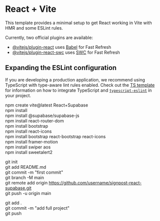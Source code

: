 # React + Vite

This template provides a minimal setup to get React working in Vite with HMR and some ESLint rules.

Currently, two official plugins are available:

- [@vitejs/plugin-react](https://github.com/vitejs/vite-plugin-react/blob/main/packages/plugin-react) uses [Babel](https://babeljs.io/) for Fast Refresh
- [@vitejs/plugin-react-swc](https://github.com/vitejs/vite-plugin-react/blob/main/packages/plugin-react-swc) uses [SWC](https://swc.rs/) for Fast Refresh

## Expanding the ESLint configuration

If you are developing a production application, we recommend using TypeScript with type-aware lint rules enabled. Check out the [TS template](https://github.com/vitejs/vite/tree/main/packages/create-vite/template-react-ts) for information on how to integrate TypeScript and [`typescript-eslint`](https://typescript-eslint.io) in your project.

npm create vite@latest React+Supabase <br>
npm install <br>
npm install @supabase/supabase-js <br>
npm install react-router-dom   <br>
npm install bootstrap  <br>
npm install react-icons    <br>
npm install bootstrap react-bootstrap react-icons  <br>
npm install framer-motion  <br>
npm install swiper aos    <br>
npm install sweetalert2   <br>





git init    <br>
git add README.md  <br>
git commit -m "first commit"  <br>
git branch -M main  <br>
git remote add origin https://github.com/username/signpost-react-supabase.git  <br>
git push -u origin main  <br>


git add .  <br>
git commit -m "add full project"  <br>
git push


